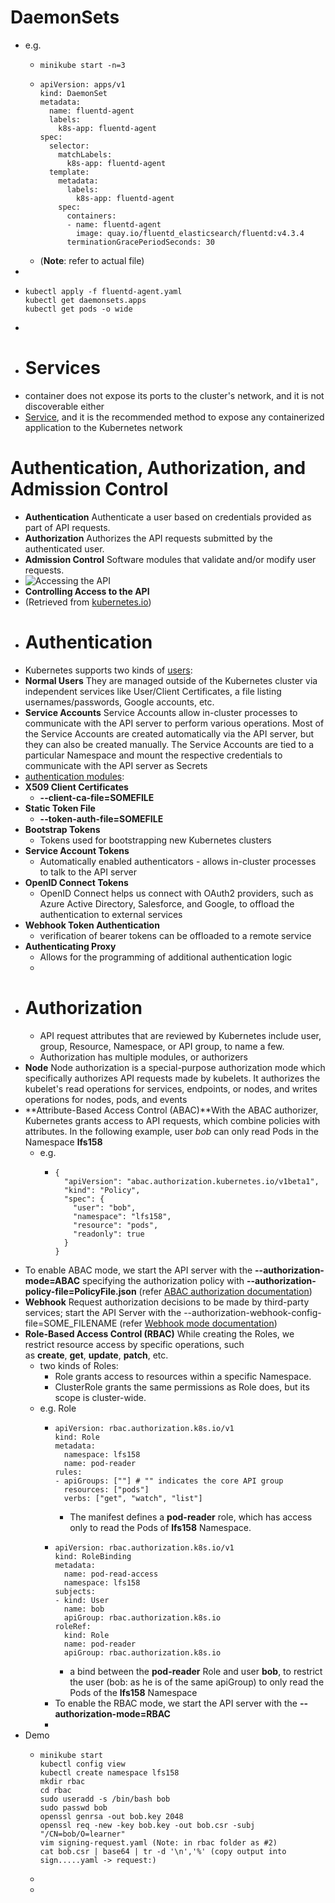 # DaemonSets
- e.g.
	- ```
	  minikube start -n=3
	  ```
	- ```
	  apiVersion: apps/v1
	  kind: DaemonSet
	  metadata:
	    name: fluentd-agent
	    labels:
	      k8s-app: fluentd-agent
	  spec:
	    selector:
	      matchLabels:
	        k8s-app: fluentd-agent
	    template:
	      metadata:
	        labels:
	          k8s-app: fluentd-agent
	      spec:
	        containers:
	        - name: fluentd-agent
	          image: quay.io/fluentd_elasticsearch/fluentd:v4.3.4
	        terminationGracePeriodSeconds: 30
	  ```
	- (**Note**: refer to actual file)
-
- ```
  kubectl apply -f fluentd-agent.yaml
  kubectl get daemonsets.apps
  kubectl get pods -o wide
  ```
-
- # Services
- container does not expose its ports to the cluster's network, and it is not discoverable either
- [Service](https://kubernetes.io/docs/concepts/services-networking/service/), and it is the recommended method to expose any containerized application to the Kubernetes network
# Authentication, Authorization, and Admission Control
- **Authentication** Authenticate a user based on credentials provided as part of API requests.
- **Authorization** Authorizes the API requests submitted by the authenticated user.
- **Admission Control** Software modules that validate and/or modify user requests.
- ![Accessing the API](https://courses.edx.org/asset-v1:LinuxFoundationX+LFS158x+1T2022+type@asset+block@Controlling_Access_to_the_API.png)
- **Controlling Access to the API**
- (Retrieved from [kubernetes.io](https://kubernetes.io/docs/concepts/security/controlling-access/))
- # Authentication
- Kubernetes supports two kinds of [users](https://kubernetes.io/docs/reference/access-authn-authz/authentication/#users-in-kubernetes):
- **Normal Users**
  They are managed outside of the Kubernetes cluster via independent services like User/Client Certificates, a file listing usernames/passwords, Google accounts, etc.
- **Service Accounts**
  Service Accounts allow in-cluster processes to communicate with the API server to perform various operations. Most of the Service Accounts are created automatically via the API server, but they can also be created manually. The Service Accounts are tied to a particular Namespace and mount the respective credentials to communicate with the API server as Secrets
- [authentication modules](https://kubernetes.io/docs/reference/access-authn-authz/authentication/#authentication-strategies):
- **X509 Client Certificates**
	- **--client-ca-file=SOMEFILE**
- **Static Token File**
	- **--token-auth-file=SOMEFILE**
- **Bootstrap Tokens**
	- Tokens used for bootstrapping new Kubernetes clusters
- **Service Account Tokens**
	- Automatically enabled authenticators - allows in-cluster processes to talk to the API server
- **OpenID Connect Tokens**
	- OpenID Connect helps us connect with OAuth2 providers, such as Azure Active Directory, Salesforce, and Google, to offload the authentication to external services
- **Webhook Token Authentication**
	- verification of bearer tokens can be offloaded to a remote service
- **Authenticating Proxy**
	- Allows for the programming of additional authentication logic
	-
- # Authorization
	- API request attributes that are reviewed by Kubernetes include user, group, Resource, Namespace, or API group, to name a few.
	- Authorization has multiple modules, or authorizers
- **Node** Node authorization is a special-purpose authorization mode which specifically authorizes API requests made by kubelets. It authorizes the kubelet's read operations for services, endpoints, or nodes, and writes operations for nodes, pods, and events
- **Attribute-Based Access Control (ABAC)**With the ABAC authorizer, Kubernetes grants access to API requests, which combine policies with attributes. In the following example, user *bob* can only read Pods in the Namespace **lfs158**
	- e.g.
		- ```
		  {
		    "apiVersion": "abac.authorization.kubernetes.io/v1beta1",
		    "kind": "Policy",
		    "spec": {
		      "user": "bob",
		      "namespace": "lfs158",
		      "resource": "pods",
		      "readonly": true
		    }
		  }
		  ```
- To enable ABAC mode, we start the API server with the **--authorization-mode=ABAC** specifying the authorization policy with **--authorization-policy-file=PolicyFile.json** (refer [ABAC authorization documentation](https://kubernetes.io/docs/reference/access-authn-authz/abac/))
- **Webhook** Request authorization decisions to be made by third-party services; start the API Server with the --authorization-webhook-config-file=SOME_FILENAME (refer [Webhook mode documentation](https://kubernetes.io/docs/reference/access-authn-authz/webhook/))
- **Role-Based Access Control (RBAC)** While creating the Roles, we restrict resource access by specific operations, such as **create**, **get**, **update**, **patch**, etc.
	- two kinds of Roles:
		- Role grants access to resources within a specific Namespace.
		- ClusterRole grants the same permissions as Role does, but its scope is cluster-wide.
	- e.g. Role
		- ```
		  apiVersion: rbac.authorization.k8s.io/v1
		  kind: Role
		  metadata:
		    namespace: lfs158
		    name: pod-reader
		  rules:
		  - apiGroups: [""] # "" indicates the core API group
		    resources: ["pods"]
		    verbs: ["get", "watch", "list"]
		  ```
			- The manifest defines a **pod-reader** role, which has access only to read the Pods of **lfs158** Namespace.
		- ```
		  apiVersion: rbac.authorization.k8s.io/v1
		  kind: RoleBinding
		  metadata:
		    name: pod-read-access
		    namespace: lfs158
		  subjects:
		  - kind: User
		    name: bob
		    apiGroup: rbac.authorization.k8s.io
		  roleRef:
		    kind: Role
		    name: pod-reader
		    apiGroup: rbac.authorization.k8s.io
		  ```
			- a bind between the **pod-reader** Role and user **bob**, to restrict the user (bob: as he is of the same apiGroup) to only read the Pods of the **lfs158** Namespace
		- To enable the RBAC mode, we start the API server with the **--authorization-mode=RBAC**
		-
- Demo
	- ```
	  minikube start
	  kubectl config view
	  kubectl create namespace lfs158
	  mkdir rbac
	  cd rbac
	  sudo useradd -s /bin/bash bob
	  sudo passwd bob
	  openssl genrsa -out bob.key 2048
	  openssl req -new -key bob.key -out bob.csr -subj "/CN=bob/O=learner"
	  vim signing-request.yaml (Note: in rbac folder as #2)
	  cat bob.csr | base64 | tr -d '\n','%' (copy output into sign.....yaml -> request:)
	  
	  ```
	-
	-